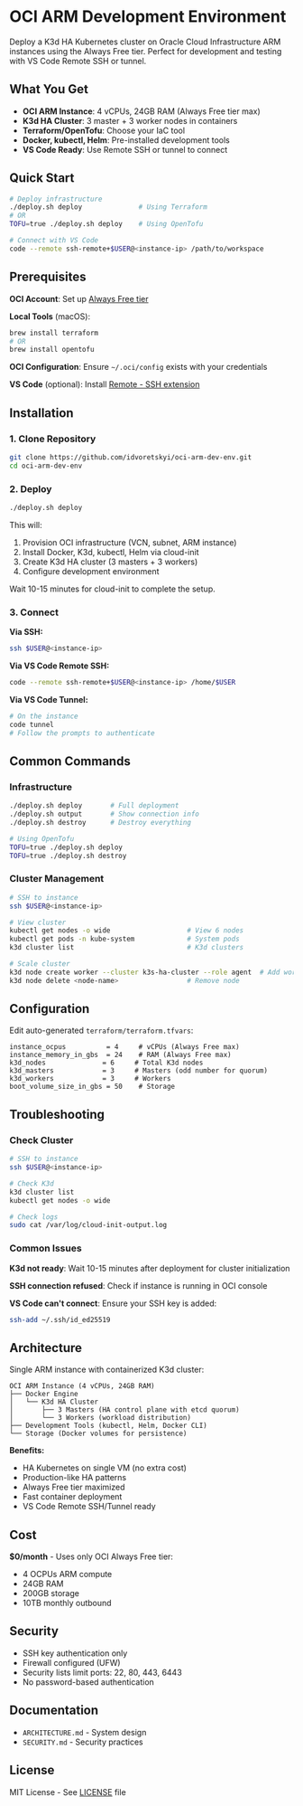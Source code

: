 # OCI ARM Development Environment

Deploy a K3d HA Kubernetes cluster on Oracle Cloud Infrastructure ARM instances using the Always Free tier. Perfect for development and testing with VS Code Remote SSH or tunnel.

## What You Get

- **OCI ARM Instance**: 4 vCPUs, 24GB RAM (Always Free tier max)
- **K3d HA Cluster**: 3 master + 3 worker nodes in containers
- **Terraform/OpenTofu**: Choose your IaC tool
- **Docker, kubectl, Helm**: Pre-installed development tools
- **VS Code Ready**: Use Remote SSH or tunnel to connect

## Quick Start

```bash
# Deploy infrastructure
./deploy.sh deploy              # Using Terraform
# OR
TOFU=true ./deploy.sh deploy    # Using OpenTofu

# Connect with VS Code
code --remote ssh-remote+$USER@<instance-ip> /path/to/workspace
```

## Prerequisites

**OCI Account**: Set up [Always Free tier](https://www.oracle.com/cloud/free/)

**Local Tools** (macOS):
```bash
brew install terraform
# OR
brew install opentofu
```

**OCI Configuration**: Ensure `~/.oci/config` exists with your credentials

**VS Code** (optional): Install [Remote - SSH extension](https://marketplace.visualstudio.com/items?itemName=ms-vscode-remote.remote-ssh)

## Installation

### 1. Clone Repository

```bash
git clone https://github.com/idvoretskyi/oci-arm-dev-env.git
cd oci-arm-dev-env
```

### 2. Deploy

```bash
./deploy.sh deploy
```

This will:
1. Provision OCI infrastructure (VCN, subnet, ARM instance)
2. Install Docker, K3d, kubectl, Helm via cloud-init
3. Create K3d HA cluster (3 masters + 3 workers)
4. Configure development environment

Wait 10-15 minutes for cloud-init to complete the setup.

### 3. Connect

**Via SSH:**
```bash
ssh $USER@<instance-ip>
```

**Via VS Code Remote SSH:**
```bash
code --remote ssh-remote+$USER@<instance-ip> /home/$USER
```

**Via VS Code Tunnel:**
```bash
# On the instance
code tunnel
# Follow the prompts to authenticate
```

## Common Commands

### Infrastructure

```bash
./deploy.sh deploy       # Full deployment
./deploy.sh output       # Show connection info
./deploy.sh destroy      # Destroy everything

# Using OpenTofu
TOFU=true ./deploy.sh deploy
TOFU=true ./deploy.sh destroy
```

### Cluster Management

```bash
# SSH to instance
ssh $USER@<instance-ip>

# View cluster
kubectl get nodes -o wide                   # View 6 nodes
kubectl get pods -n kube-system             # System pods
k3d cluster list                            # K3d clusters

# Scale cluster
k3d node create worker --cluster k3s-ha-cluster --role agent  # Add worker
k3d node delete <node-name>                 # Remove node
```

## Configuration

Edit auto-generated `terraform/terraform.tfvars`:

```hcl
instance_ocpus          = 4     # vCPUs (Always Free max)
instance_memory_in_gbs  = 24    # RAM (Always Free max)
k3d_nodes              = 6     # Total K3d nodes
k3d_masters            = 3     # Masters (odd number for quorum)
k3d_workers            = 3     # Workers
boot_volume_size_in_gbs = 50    # Storage
```

## Troubleshooting

### Check Cluster

```bash
# SSH to instance
ssh $USER@<instance-ip>

# Check K3d
k3d cluster list
kubectl get nodes -o wide

# Check logs
sudo cat /var/log/cloud-init-output.log
```

### Common Issues

**K3d not ready**: Wait 10-15 minutes after deployment for cluster initialization

**SSH connection refused**: Check if instance is running in OCI console

**VS Code can't connect**: Ensure your SSH key is added:
```bash
ssh-add ~/.ssh/id_ed25519
```

## Architecture

Single ARM instance with containerized K3d cluster:

```
OCI ARM Instance (4 vCPUs, 24GB RAM)
├── Docker Engine
│   └── K3d HA Cluster
│       ├── 3 Masters (HA control plane with etcd quorum)
│       └── 3 Workers (workload distribution)
├── Development Tools (kubectl, Helm, Docker CLI)
└── Storage (Docker volumes for persistence)
```

**Benefits:**
- HA Kubernetes on single VM (no extra cost)
- Production-like HA patterns
- Always Free tier maximized
- Fast container deployment
- VS Code Remote SSH/Tunnel ready

## Cost

**$0/month** - Uses only OCI Always Free tier:
- 4 OCPUs ARM compute
- 24GB RAM
- 200GB storage
- 10TB monthly outbound

## Security

- SSH key authentication only
- Firewall configured (UFW)
- Security lists limit ports: 22, 80, 443, 6443
- No password-based authentication

## Documentation

- `ARCHITECTURE.md` - System design
- `SECURITY.md` - Security practices

## License

MIT License - See [LICENSE](LICENSE) file
